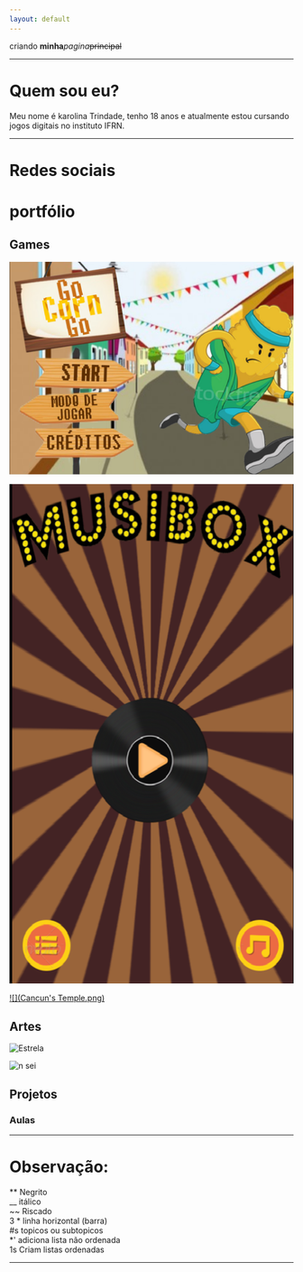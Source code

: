 ```yaml
---
layout: default
---
```


criando **minha**_pagina_~~principal~~

* * *

# Quem sou eu?

 Meu nome é karolina Trindade, tenho 18 anos e atualmente estou cursando jogos digitais no instituto IFRN.  
 
 * * *
 
# Redes sociais  

 
# portfólio

## Games  

[![](GoCornGo.png)](https://jadsamiamedeiros.github.io/GoCornGoOriginal/)  

[![](musibox.png)](https://jadsamiamedeiros.github.io/Musibox/)  

[![](Cancun's Temple.png)](https://alessandrats.github.io/CancunsTemple/)


## Artes  

![Estrela](https://orig00.deviantart.net/a686/f/2011/295/6/a/gir_pixel_art_grid_by_hama_girl-d4dm8nj.png)  

![n sei](https://i.pinimg.com/originals/23/7e/fa/237efa511f48f6af492399ba74fecf19.jpg)     
  

## Projetos  

### Aulas

* * *

# Observação:

** Negrito  
__ itálico  
~~ Riscado  
3 * linha horizontal (barra)  
#s topicos ou subtopicos   
*' adiciona lista não ordenada   
1s Criam listas ordenadas  

* * *
